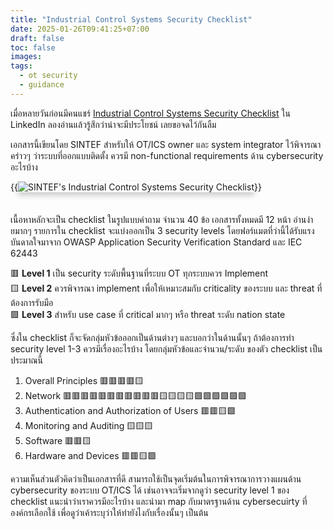 ```yaml
---
title: "Industrial Control Systems Security Checklist"
date: 2025-01-26T09:41:25+07:00
draft: false
toc: false
images:
tags:
  - ot security
  - guidance
---
```


เมื่อหลายวันก่อนมีคนแชร์ [Industrial Control Systems Security Checklist](https://www.sintef.no/contentassets/8fa5c7e3a81749b8952979000ee34c31/industrial-control-systems-security-checklist.pdf) ใน LinkedIn ลองอ่านแล้วรู้สึกว่าน่าจะมีประโยชน์ เลยขอจดไว้กันลืม

เอกสารนี้เขียนโดย SINTEF สำหรับให้ OT/ICS owner และ system integrator ไว้พิจารณาคร่าวๆ ว่าระบบที่ออกแบบติดตั้ง ควรมี non-functional requirements ด้าน cybersecurity อะไรบ้าง

{{<image src="/img/industrial-control-systems-security-checklist/cover.png" alt="SINTEF's Industrial Control Systems Security Checklist" position="center" style="box-shadow: 0 5px 10px 0 rgba(0,0,0,0.2); margin-bottom: 1.5em;">}}

เนื้อหาหลักจะเป็น checklist ในรูปแบบคำถาม จำนวน 40 ข้อ เอกสารทั้งหมดมี 12 หน้า อ่านง่ายมากๆ รายการใน checklist จะแบ่งออกเป็น 3 security levels โดยฟอร์แมตที่ว่านี้ได้รับแรงบันดาลใจมาจาก OWASP Application Security Verification Standard และ IEC 62443

🟥 **Level 1** เป็น security ระดับพื้นฐานที่ระบบ OT ทุกระบบควร Implement  
🟨 **Level 2** ควรพิจารณา implement เพื่อให้เหมาะสมกับ criticality ของระบบ และ threat ที่ต้องการรับมือ  
🟩 **Level 3** สำหรับ use case ที่ critical มากๆ หรือ threat ระดับ nation state  

ซึ่งใน checklist ก็จะจัดกลุ่มหัวข้อออกเป็นด้านต่างๆ และบอกว่าในด้านนั้นๆ ถ้าต้องการทำ security level 1-3 ควรมีเรื่องอะไรบ้าง โดยกลุ่มหัวข้อและจำนวน/ระดับ ของตัว checklist เป็นประมาณนี้

1. Overall Principles 🟥🟥🟥🟥🟨
2. Network 🟥🟥🟥🟥🟥🟥🟥🟥🟥🟥🟥🟨🟨🟨🟨🟩🟩🟩🟩🟩🟩
3. Authentication and Authorization of Users 🟥🟥🟨🟩
4. Monitoring and Auditing 🟨🟨🟨
5. Software 🟥🟥🟨
6. Hardware and Devices 🟥🟥🟨🟩

ความเห็นส่วนตัวคิดว่าเป็นเอกสารที่ดี สามารถใช้เป็นจุดเริ่มต้นในการพิจารณาการวางแผนด้าน cybersecurity ของระบบ OT/ICS ได้ เช่นอาจจะเริ่มจากดูว่า security level 1 ของ checklist แนะนำว่าเราควรมีอะไรบ้าง และนำมา map กับมาตรฐานด้าน cybersecuirty ที่องค์กรเลือกใช้ เพื่อดูว่าเค้าระบุว่าให้ทำยังไงกับเรื่องนั้นๆ เป็นต้น

